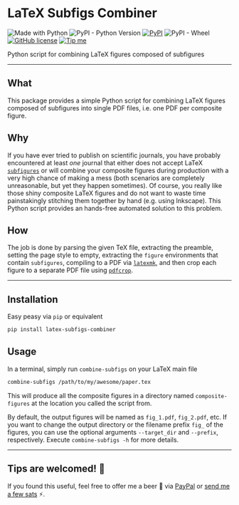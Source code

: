 # LaTeX Subfigs Combiner

![Made with Python](https://img.shields.io/badge/Made%20with-Python-blue?logo=python&logoColor=ecf0f1)
![PyPI - Python Version](https://img.shields.io/pypi/pyversions/latex-subfigs-combiner)
[![PyPI](https://img.shields.io/pypi/v/latex-subfigs-combiner)](https://pypi.org/project/latex-subfigs-combiner "Go to PyPI")
![PyPI - Wheel](https://img.shields.io/pypi/wheel/latex-subfigs-combiner)
[![GitHub license](https://img.shields.io/github/license/GiovanniBordiga/latex-subfigs-combiner)](https://github.com/GiovanniBordiga/latex-subfigs-combiner/blob/master/LICENSE)
[![Tip me](https://img.shields.io/badge/Tip%20me-a%20beer-16a085)](http://deadcat.epizy.com/ "Send tip via LN")

Python script for combining LaTeX figures composed of subfigures

---

## What

This package provides a simple Python script for combining LaTeX figures composed of subfigures into single PDF files, i.e. one PDF per composite figure.

## Why

If you have ever tried to publish on scientific journals, you have probably encountered at least _one_ journal that either does not accept LaTeX [`subfigures`](https://www.ctan.org/pkg/subcaption) or will combine your composite figures during production with a very high chance of making a mess (both scenarios are completely unreasonable, but yet they happen sometimes).
Of course, you really like those shiny composite LaTeX figures and do not want to waste time painstakingly stitching them together by hand (e.g. using Inkscape).
This Python script provides an hands-free automated solution to this problem.

## How

The job is done by parsing the given TeX file, extracting the preamble, setting the page style to empty, extracting the `figure` environments that contain `subfigures`, compiling to a PDF via [`latexmk`](https://www.ctan.org/pkg/latexmk/), and then crop each figure to a separate PDF file using [`pdfcrop`](https://www.ctan.org/pkg/pdfcrop).

---

## Installation

Easy peasy via `pip` or equivalent

```bash
pip install latex-subfigs-combiner
```

## Usage

In a terminal, simply run `combine-subfigs` on your LaTeX main file

```bash
combine-subfigs /path/to/my/awesome/paper.tex
```

This will produce all the composite figures in a directory named `composite-figures` at the location you called the script from.

By default, the output figures will be named as `fig_1.pdf`, `fig_2.pdf`, etc.
If you want to change the output directory or the filename prefix `fig_` of the figures, you can use the optional arguments `--target_dir` and `--prefix`, respectively.
Execute `combine-subfigs -h` for more details.

---

## Tips are welcomed! :love_you_gesture:

If you found this useful, feel free to offer me a beer :beer: via [PayPal](https://paypal.me/GiovanniBordiga/3 "Send tip via PayPal") or [send me a few sats](http://deadcat.epizy.com/ "Send tip via LN") :zap:.
